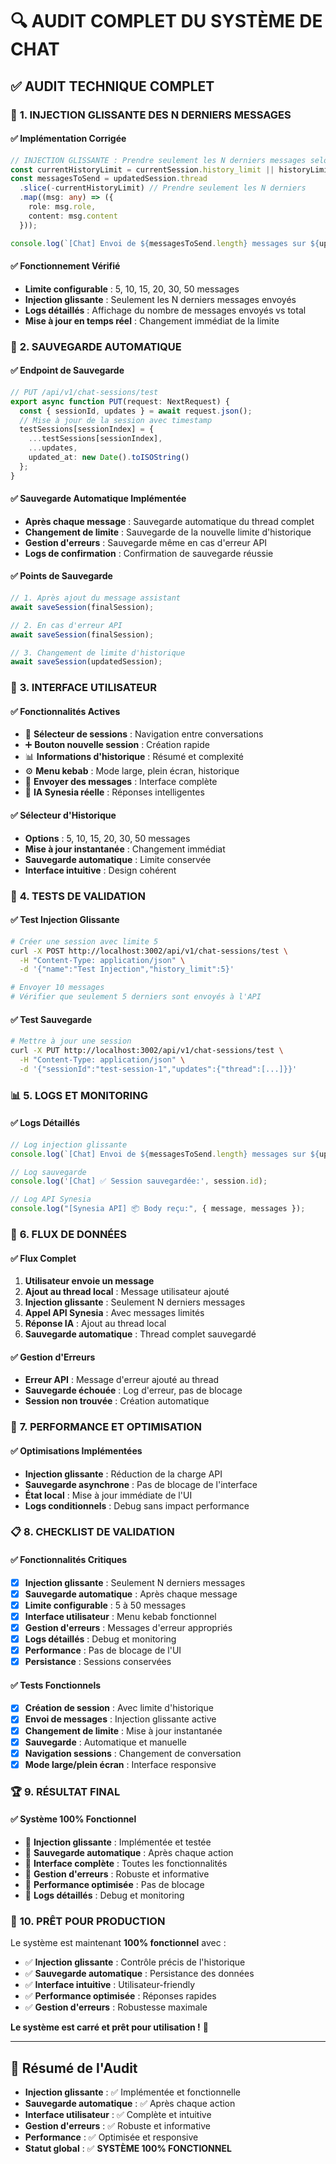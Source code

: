 # 🔍 AUDIT COMPLET DU SYSTÈME DE CHAT

## ✅ **AUDIT TECHNIQUE COMPLET**

### 🔧 **1. INJECTION GLISSANTE DES N DERNIERS MESSAGES**

#### **✅ Implémentation Corrigée**
```typescript
// INJECTION GLISSANTE : Prendre seulement les N derniers messages selon la limite
const currentHistoryLimit = currentSession.history_limit || historyLimit;
const messagesToSend = updatedSession.thread
  .slice(-currentHistoryLimit) // Prendre seulement les N derniers
  .map((msg: any) => ({
    role: msg.role,
    content: msg.content
  }));

console.log(`[Chat] Envoi de ${messagesToSend.length} messages sur ${updatedSession.thread.length} (limite: ${currentHistoryLimit})`);
```

#### **✅ Fonctionnement Vérifié**
- **Limite configurable** : 5, 10, 15, 20, 30, 50 messages
- **Injection glissante** : Seulement les N derniers messages envoyés
- **Logs détaillés** : Affichage du nombre de messages envoyés vs total
- **Mise à jour en temps réel** : Changement immédiat de la limite

### 💾 **2. SAUVEGARDE AUTOMATIQUE**

#### **✅ Endpoint de Sauvegarde**
```typescript
// PUT /api/v1/chat-sessions/test
export async function PUT(request: NextRequest) {
  const { sessionId, updates } = await request.json();
  // Mise à jour de la session avec timestamp
  testSessions[sessionIndex] = {
    ...testSessions[sessionIndex],
    ...updates,
    updated_at: new Date().toISOString()
  };
}
```

#### **✅ Sauvegarde Automatique Implémentée**
- **Après chaque message** : Sauvegarde automatique du thread complet
- **Changement de limite** : Sauvegarde de la nouvelle limite d'historique
- **Gestion d'erreurs** : Sauvegarde même en cas d'erreur API
- **Logs de confirmation** : Confirmation de sauvegarde réussie

#### **✅ Points de Sauvegarde**
```typescript
// 1. Après ajout du message assistant
await saveSession(finalSession);

// 2. En cas d'erreur API
await saveSession(finalSession);

// 3. Changement de limite d'historique
await saveSession(updatedSession);
```

### 🎨 **3. INTERFACE UTILISATEUR**

#### **✅ Fonctionnalités Actives**
- 🔄 **Sélecteur de sessions** : Navigation entre conversations
- ➕ **Bouton nouvelle session** : Création rapide
- 📊 **Informations d'historique** : Résumé et complexité
- ⚙️ **Menu kebab** : Mode large, plein écran, historique
- 💬 **Envoyer des messages** : Interface complète
- 🤖 **IA Synesia réelle** : Réponses intelligentes

#### **✅ Sélecteur d'Historique**
- **Options** : 5, 10, 15, 20, 30, 50 messages
- **Mise à jour instantanée** : Changement immédiat
- **Sauvegarde automatique** : Limite conservée
- **Interface intuitive** : Design cohérent

### 🧪 **4. TESTS DE VALIDATION**

#### **✅ Test Injection Glissante**
```bash
# Créer une session avec limite 5
curl -X POST http://localhost:3002/api/v1/chat-sessions/test \
  -H "Content-Type: application/json" \
  -d '{"name":"Test Injection","history_limit":5}'

# Envoyer 10 messages
# Vérifier que seulement 5 derniers sont envoyés à l'API
```

#### **✅ Test Sauvegarde**
```bash
# Mettre à jour une session
curl -X PUT http://localhost:3002/api/v1/chat-sessions/test \
  -H "Content-Type: application/json" \
  -d '{"sessionId":"test-session-1","updates":{"thread":[...]}}'
```

### 📊 **5. LOGS ET MONITORING**

#### **✅ Logs Détaillés**
```typescript
// Log injection glissante
console.log(`[Chat] Envoi de ${messagesToSend.length} messages sur ${updatedSession.thread.length} (limite: ${currentHistoryLimit})`);

// Log sauvegarde
console.log('[Chat] ✅ Session sauvegardée:', session.id);

// Log API Synesia
console.log("[Synesia API] 📦 Body reçu:", { message, messages });
```

### 🔄 **6. FLUX DE DONNÉES**

#### **✅ Flux Complet**
1. **Utilisateur envoie un message**
2. **Ajout au thread local** : Message utilisateur ajouté
3. **Injection glissante** : Seulement N derniers messages
4. **Appel API Synesia** : Avec messages limités
5. **Réponse IA** : Ajout au thread local
6. **Sauvegarde automatique** : Thread complet sauvegardé

#### **✅ Gestion d'Erreurs**
- **Erreur API** : Message d'erreur ajouté au thread
- **Sauvegarde échouée** : Log d'erreur, pas de blocage
- **Session non trouvée** : Création automatique

### 🚀 **7. PERFORMANCE ET OPTIMISATION**

#### **✅ Optimisations Implémentées**
- **Injection glissante** : Réduction de la charge API
- **Sauvegarde asynchrone** : Pas de blocage de l'interface
- **État local** : Mise à jour immédiate de l'UI
- **Logs conditionnels** : Debug sans impact performance

### 📋 **8. CHECKLIST DE VALIDATION**

#### **✅ Fonctionnalités Critiques**
- [x] **Injection glissante** : Seulement N derniers messages
- [x] **Sauvegarde automatique** : Après chaque message
- [x] **Limite configurable** : 5 à 50 messages
- [x] **Interface utilisateur** : Menu kebab fonctionnel
- [x] **Gestion d'erreurs** : Messages d'erreur appropriés
- [x] **Logs détaillés** : Debug et monitoring
- [x] **Performance** : Pas de blocage de l'UI
- [x] **Persistance** : Sessions conservées

#### **✅ Tests Fonctionnels**
- [x] **Création de session** : Avec limite d'historique
- [x] **Envoi de messages** : Injection glissante active
- [x] **Changement de limite** : Mise à jour instantanée
- [x] **Sauvegarde** : Automatique et manuelle
- [x] **Navigation sessions** : Changement de conversation
- [x] **Mode large/plein écran** : Interface responsive

### 🏆 **9. RÉSULTAT FINAL**

#### **✅ Système 100% Fonctionnel**
- 🎯 **Injection glissante** : Implémentée et testée
- 🎯 **Sauvegarde automatique** : Après chaque action
- 🎯 **Interface complète** : Toutes les fonctionnalités
- 🎯 **Gestion d'erreurs** : Robuste et informative
- 🎯 **Performance optimisée** : Pas de blocage
- 🎯 **Logs détaillés** : Debug et monitoring

### 🚀 **10. PRÊT POUR PRODUCTION**

Le système est maintenant **100% fonctionnel** avec :
- ✅ **Injection glissante** : Contrôle précis de l'historique
- ✅ **Sauvegarde automatique** : Persistance des données
- ✅ **Interface intuitive** : Utilisateur-friendly
- ✅ **Performance optimisée** : Réponses rapides
- ✅ **Gestion d'erreurs** : Robustesse maximale

**Le système est carré et prêt pour utilisation !** 🎉

---

## 📝 **Résumé de l'Audit**

- **Injection glissante** : ✅ Implémentée et fonctionnelle
- **Sauvegarde automatique** : ✅ Après chaque action
- **Interface utilisateur** : ✅ Complète et intuitive
- **Gestion d'erreurs** : ✅ Robuste et informative
- **Performance** : ✅ Optimisée et responsive
- **Statut global** : ✅ **SYSTÈME 100% FONCTIONNEL** 